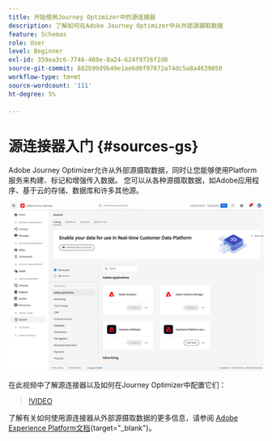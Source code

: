 ```yaml
---
title: 开始使用Journey Optimizer中的源连接器
description: 了解如何在Adobe Journey Optimizer中从外部源摄取数据
feature: Schemas
role: User
level: Beginner
exl-id: 359ea3c6-7746-469e-8a24-624f9726f2d8
source-git-commit: 882b99d9b49e1ae6d0f97872a74dc5a8a4639050
workflow-type: tm+mt
source-wordcount: '111'
ht-degree: 5%

---
```


# 源连接器入门 {#sources-gs}

Adobe Journey Optimizer允许从外部源摄取数据，同时让您能够使用Platform服务来构建、标记和增强传入数据。 您可以从各种源摄取数据，如Adobe应用程序、基于云的存储、数据库和许多其他源。

![](assets/sources-home.png)

在此视频中了解源连接器以及如何在Journey Optimizer中配置它们：

>[!VIDEO](https://video.tv.adobe.com/v/335919?quality=12)

了解有关如何使用源连接器从外部源摄取数据的更多信息，请参阅 [Adobe Experience Platform文档](https://experienceleague.adobe.com/docs/experience-platform/sources/home.html?lang=zh-Hans){target=&quot;_blank&quot;}。
